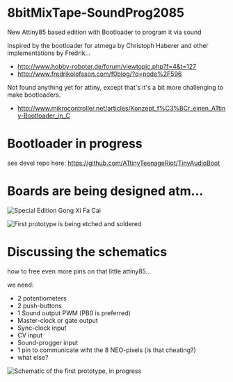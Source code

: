 # 8bitMixTape-SoundProg2085
 New Attiny85 based edition with Bootloader to program it via sound

Inspired by the bootloader for atmega by Christoph Haberer and other implementations by Fredrik...
* http://www.hobby-roboter.de/forum/viewtopic.php?f=4&t=127
* http://www.fredrikolofsson.com/f0blog/?q=node%2F596

Not found anything yet for attiny, except that's it's a bit more challenging to make bootloaders.
* http://www.mikrocontroller.net/articles/Konzept_f%C3%BCr_einen_ATtiny-Bootloader_in_C

# Bootloader in progress
see devel repo here: https://github.com/ATtinyTeenageRiot/TinyAudioBoot

# Boards are being designed atm...

![Special Edition Gong Xi Fa Cai](https://github.com/8BitMixtape/8bitMixTape-SoundProg2085/blob/master/boards/images_schematics/85SoundProg_MixTape_V03-NEO_RedChicken.jpg)

![First prototype is being etched and soldered](https://github.com/8BitMixtape/8bitMixTape-SoundProg2085/raw/master/boards/FirstPrototype_Neo03/IMG_20170129_015545_HDR.jpg)

# Discussing the schematics
how to free even more pins on that little attiny85...

we need:
* 2 potentiometers
* 2 push-buttons
* 1 Sound output PWM (PB0 is preferred)
* Master-clock or gate output
* Sync-clock input
* CV input
* Sound-progger input
* 1 pin to communicate wiht the 8 NEO-pixels (is that cheating?)
* what else?

![Schematic of the first prototype, in progress](https://github.com/8BitMixtape/8bitMixTape-SoundProg2085/blob/master/boards/images_schematics/8Bit-MixTape_schematics2.png)
